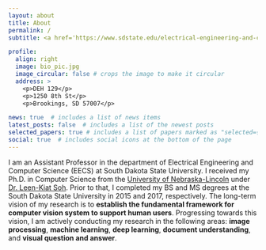```yaml
---
layout: about
title: About
permalink: /
subtitle: <a href='https://www.sdstate.edu/electrical-engineering-and-computer-science'>Department of Electrical Engineering and Computer Science</a> | <a href='https://www.sdstate.edu/'>South Dakota State University</a>

profile:
  align: right
  image: bio_pic.jpg
  image_circular: false # crops the image to make it circular
  address: >
    <p>DEH 129</p>
    <p>1250 8th St</p>
    <p>Brookings, SD 57007</p>

news: true  # includes a list of news items
latest_posts: false  # includes a list of the newest posts
selected_papers: true # includes a list of papers marked as "selected={true}"
social: true  # includes social icons at the bottom of the page
---
```


I am an Assistant Professor in the department of Electrical Engineering and Computer Science (EECS) at South Dakota State University. I received my Ph.D. in Computer Science from the [University of Nebraska-Lincoln](https://www.unl.edu/) under [Dr. Leen-Kiat Soh](https://cse.unl.edu/~lksoh/). Prior to that, I completed my BS and MS degrees at the South Dakota State University in 2015 and 2017, respectively. The long-term vision of my research is to **establish the fundamental framework for computer vision system to support human users**. Progressing towards this vision, I am actively conducting my research in the following areas: **image processing**, **machine learning**, **deep learning**, **document understanding**, and **visual question and answer**.


<!--- 
Write your biography here. Tell the world about yourself. Link to your favorite [subreddit](http://reddit.com). You can put a picture in, too. The code is already in, just name your picture `prof_pic.jpg` and put it in the `img/` folder.

Put your address / P.O. box / other info right below your picture. You can also disable any of these elements by editing `profile` property of the YAML header of your `_pages/about.md`. Edit `_bibliography/papers.bib` and Jekyll will render your [publications page](/al-folio/publications/) automatically.

Link to your social media connections, too. This theme is set up to use [Font Awesome icons](http://fortawesome.github.io/Font-Awesome/) and [Academicons](https://jpswalsh.github.io/academicons/), like the ones below. Add your Facebook, Twitter, LinkedIn, Google Scholar, or just disable all of them.
--->